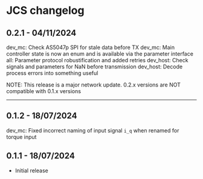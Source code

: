 # JCS changelog


## 0.2.1 - 04/11/2024
dev_mc: Check AS5047p SPI for stale data before TX
dev_mc: Main controller state is now an enum and is available via the parameter interface
all: Parameter protocol robustification and added retries
dev_host: Check signals and parameters for NaN before transmission
dev_host: Decode process errors into something useful

NOTE: This release is a major network update. 0.2.x versions are NOT compatible with 0.1.x versions

---

## 0.1.2 - 18/07/2024
dev_mc: Fixed incorrect naming of input signal `i_q` when renamed for torque input


## 0.1.1 - 18/07/2024
- Initial release
